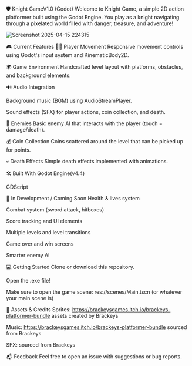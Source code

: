 🛡️ Knight GameV1.0 (Godot)
Welcome to Knight Game, a simple 2D action platformer built using the Godot Engine. You play as a knight navigating through a pixelated world filled with danger, treasure, and adventure!

![Screenshot 2025-04-15 224315](https://github.com/user-attachments/assets/387b5171-a1bc-4e7c-ac77-d1221922b2c9)

🎮 Current Features
🚶‍♂️ Player Movement
Responsive movement controls using Godot's input system and KinematicBody2D.

🌍 Game Environment
Handcrafted level layout with platforms, obstacles, and background elements.

🔊 Audio Integration

Background music (BGM) using AudioStreamPlayer.

Sound effects (SFX) for player actions, coin collection, and death.

👾 Enemies
Basic enemy AI that interacts with the player (touch = damage/death).

💰 Coin Collection
Coins scattered around the level that can be picked up for points.

💀 Death Effects
Simple death effects implemented with animations.

🛠️ Built With
Godot Engine(v4.4)

GDScript

🚧 In Development / Coming Soon
Health & lives system

Combat system (sword attack, hitboxes)

Score tracking and UI elements

Multiple levels and level transitions

Game over and win screens

Smarter enemy AI

💻 Getting Started
Clone or download this repository.

Open the .exe file!


Make sure to open the game scene:
res://scenes/Main.tscn (or whatever your main scene is)

🎨 Assets & Credits
Sprites: https://brackeysgames.itch.io/brackeys-platformer-bundle assets created by Brackeys

Music: https://brackeysgames.itch.io/brackeys-platformer-bundle sourced from Brackeys

SFX: sourced from Brackeys



📬 Feedback
Feel free to open an issue with suggestions or bug reports.

